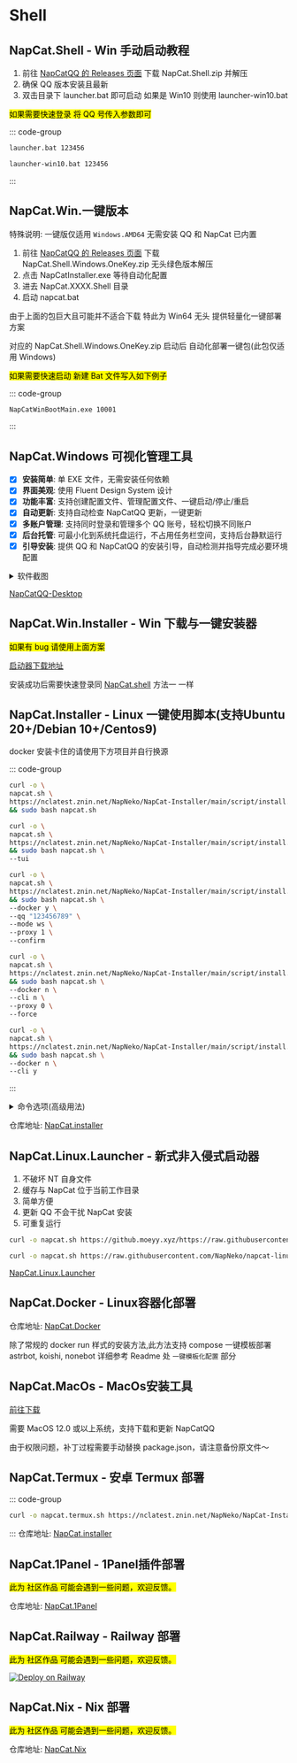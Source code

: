# Shell

## NapCat.Shell - Win 手动启动教程 <Badge type="tip" text="recommend" />

1. 前往 [NapCatQQ 的 Releases 页面](https://github.com/NapNeko/NapCatQQ/releases) 下载 NapCat.Shell.zip 并解压
2. 确保 QQ 版本安装且最新
3. 双击目录下 launcher.bat 即可启动 如果是 Win10 则使用 launcher-win10.bat

<mark>如果需要快速登录 将 QQ 号传入参数即可</mark>

::: code-group
```bash [Windows11.bat]
launcher.bat 123456
```
```bash [Windows10.bat]
launcher-win10.bat 123456
```
:::



## NapCat.Win.一键版本 <Badge type="tip" text="recommend" />
特殊说明: 一键版仅适用 ```Windows.AMD64``` 无需安装 QQ 和 NapCat 已内置

1. 前往 [NapCatQQ 的 Releases 页面](https://github.com/NapNeko/NapCatQQ/releases) 下载 NapCat.Shell.Windows.OneKey.zip 无头绿色版本解压
2. 点击 NapCatInstaller.exe 等待自动化配置
3. 进去 NapCat.XXXX.Shell 目录
4. 启动 napcat.bat

由于上面的包巨大且可能并不适合下载 特此为 Win64 无头 提供轻量化一键部署方案

对应的 NapCat.Shell.Windows.OneKey.zip 启动后 自动化部署一键包(此包仅适用 Windows)

<mark>如果需要快速启动 新建 Bat 文件写入如下例子</mark>

::: code-group
```bash [quick.bat]
NapCatWinBootMain.exe 10001
```
:::

## NapCat.Windows 可视化管理工具
- [x] **安装简单**: 单 EXE 文件，无需安装任何依赖  
- [x] **界面美观**: 使用 Fluent Design System 设计  
- [x] **功能丰富**: 支持创建配置文件、管理配置文件、一键启动/停止/重启  
- [x] **自动更新**: 支持自动检查 NapCatQQ 更新，一键更新  
- [x] **多账户管理**: 支持同时登录和管理多个 QQ 账号，轻松切换不同账户  
- [x] **后台托管**: 可最小化到系统托盘运行，不占用任务栏空间，支持后台静默运行  
- [x] **引导安装**: 提供 QQ 和 NapCatQQ 的安装引导，自动检测并指导完成必要环境配置

<details>
  <summary>软件截图</summary>
  
  ![ncd_01.png](/assets/boot/ncd/ncd_01.png)

  ![ncd_02.png](/assets/boot/ncd/ncd_02.png)

  ![ncd_03.png](/assets/boot/ncd/ncd_03.png)

  ![ncd_04.jpg](/assets/boot/ncd/ncd_04.jpg)

  ![ncd_05.jpg](/assets/boot/ncd/ncd_05.jpg)

  ![ncd_06.png](/assets/boot/ncd/ncd_06.png)

  ![ncd_07.png](/assets/boot/ncd/ncd_07.png)

  ![ncd_08.png](/assets/boot/ncd/ncd_08.png)

</details>

[NapCatQQ-Desktop](https://github.com/NapNeko/NapCatQQ-Desktop)

## NapCat.Win.Installer - Win 下载与一键安装器 <Badge type="tip" text="normal" />

<mark>如果有 bug 请使用上面方案</mark>

[启动器下载地址](https://github.com/NapNeko/NapCat-Win-Installer/releases)

安装成功后需要快速登录同 [NapCat.shell](#napcatshell---win手动启动教程) 方法一 一样

## NapCat.Installer - Linux 一键使用脚本(支持Ubuntu 20+/Debian 10+/Centos9)    <Badge type="tip" text="recommend" /> 
docker 安装卡住的请使用下方项目并自行换源

::: code-group
```bash [通用安装]
curl -o \
napcat.sh \
https://nclatest.znin.net/NapNeko/NapCat-Installer/main/script/install.sh \
&& sudo bash napcat.sh
```
```bash [可视化安装]
curl -o \
napcat.sh \
https://nclatest.znin.net/NapNeko/NapCat-Installer/main/script/install.sh \
&& sudo bash napcat.sh \
--tui
```
```bash [Docker 安装]
curl -o \
napcat.sh \
https://nclatest.znin.net/NapNeko/NapCat-Installer/main/script/install.sh \
&& sudo bash napcat.sh \
--docker y \
--qq "123456789" \
--mode ws \
--proxy 1 \
--confirm
```

```bash [Shell 强制重装]
curl -o \
napcat.sh \
https://nclatest.znin.net/NapNeko/NapCat-Installer/main/script/install.sh \
&& sudo bash napcat.sh \
--docker n \
--cli n \
--proxy 0 \
--force
```

```bash [TUI-CLI 安装]
curl -o \
napcat.sh \
https://nclatest.znin.net/NapNeko/NapCat-Installer/main/script/install.sh \
&& sudo bash napcat.sh \
--docker n \
--cli y 
```
:::

<details>
  <summary>命令选项(高级用法)</summary>

  0. `--tui` 使用`tui`可视化交互安装
   
  1. `--docker` [y/n]: 使用 Docker 进行安装 (y) 或使用 Shell 直接安装 (n)
      - Docker 安装: 将 NapCat 运行在隔离的容器环境中，方便管理和迁移，但需要先安装 Docker
      - Shell 安装: 直接在当前系统环境中安装 NapCat 及其依赖
      - `--qq`, `--mode`, `--confirm`: Docker 安装时使用的参数

  2. `--cli` [y/n]: 是否安装 NapCat TUI-CLI  (命令行UI工具) 
      - `NapCat TUI-CLI` : 允许你在 ssh、没有桌面、WebUI 难以使用的情况下可视化交互配置 Napcat

  3. `--proxy` [0-6]: 指定下载时使用的代理服务器序号, Docker 安装可选 0-7, shell 安装可选 0-5

  4. `--force` 传入则执行 shell 强制重装

</details>

仓库地址: [NapCat.installer](https://github.com/NapNeko/NapCat-Installer)

## NapCat.Linux.Launcher - 新式非入侵式启动器
1. 不破坏 NT 自身文件
2. 缓存与 NapCat 位于当前工作目录
3. 简单方便
4. 更新 QQ 不会干扰 NapCat 安装
5. 可重复运行

```bash
curl -o napcat.sh https://github.moeyy.xyz/https://raw.githubusercontent.com/NapNeko/napcat-linux-installer/refs/heads/main/install.sh && sudo bash napcat.sh
```

```bash
curl -o napcat.sh https://raw.githubusercontent.com/NapNeko/napcat-linux-installer/refs/heads/main/install.sh && sudo bash napcat.sh
```

[NapCat.Linux.Launcher](https://github.com/NapNeko/napcat-linux-installer)

## NapCat.Docker - Linux容器化部署 <Badge type="tip" text="recommend" />

仓库地址: [NapCat.Docker](https://github.com/NapNeko/NapCat-Docker)

除了常规的 docker run 样式的安装方法,此方法支持 compose 一键模板部署 astrbot, koishi, nonebot 详细参考 Readme 处 `一键模板化配置` 部分

## NapCat.MacOs - MacOs安装工具 <Badge type="tip" text="recommend" />

[前往下载](https://github.com/NapNeko/NapCat-Mac-Installer/releases/)

需要 MacOS 12.0 或以上系统，支持下载和更新 NapCatQQ

由于权限问题，补丁过程需要手动替换 package.json，请注意备份原文件～

## NapCat.Termux - 安卓 Termux 部署 <Badge type="tip" text="recommend" />
::: code-group

```bash [Termux]
curl -o napcat.termux.sh https://nclatest.znin.net/NapNeko/NapCat-Installer/main/script/install.termux.sh && bash napcat.termux.sh
```

::: 
仓库地址: [NapCat.installer](https://github.com/NapNeko/NapCat-Installer)

## NapCat.1Panel - 1Panel插件部署 <Badge type="tip" text="community" />

<mark>此为 社区作品 可能会遇到一些问题，欢迎反馈。</mark>

仓库地址: [NapCat.1Panel](https://github.com/Fahaxikiii/napcat-1panel)

## NapCat.Railway - Railway 部署 <Badge type="tip" text="community" />

<mark>此为 社区作品 可能会遇到一些问题，欢迎反馈。</mark>

[![Deploy on Railway](https://railway.app/button.svg)](https://railway.app/template/aRUNRZ?referralCode=Ns2Kracy)

## NapCat.Nix - Nix 部署 <Badge type="tip" text="community" />

<mark>此为 社区作品 可能会遇到一些问题，欢迎反馈。</mark>

仓库地址: [NapCat.Nix](https://github.com/initialencounter/napcat.nix)
